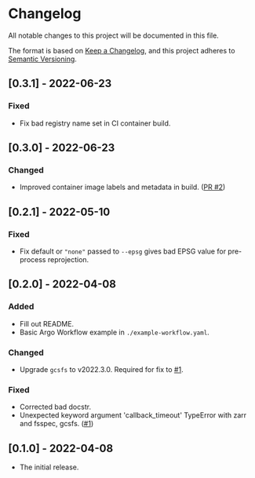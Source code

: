 # Changelog
All notable changes to this project will be documented in this file.

The format is based on [Keep a Changelog](https://keepachangelog.com/en/1.0.0/),
and this project adheres to [Semantic Versioning](https://semver.org/spec/v2.0.0.html).

## [0.3.1] - 2022-06-23
### Fixed
- Fix bad registry name set in CI container build.

## [0.3.0] - 2022-06-23
### Changed
- Improved container image labels and metadata in build. ([PR #2](https://github.com/brews/nastyprisms/pull/2))

## [0.2.1] - 2022-05-10
### Fixed
- Fix default or `"none"` passed to `--epsg` gives bad EPSG value for pre-process reprojection.

## [0.2.0] - 2022-04-08
### Added
- Fill out README.
- Basic Argo Workflow example in `./example-workflow.yaml`.
### Changed
- Upgrade `gcsfs` to v2022.3.0. Required for fix to [#1](https://github.com/brews/nastyprisms/issues/1).
### Fixed
- Corrected bad docstr.
- Unexpected keyword argument 'callback_timeout' TypeError with zarr and fsspec, gcsfs. ([#1](https://github.com/brews/nastyprisms/issues/1))

## [0.1.0] - 2022-04-08
- The initial release.
